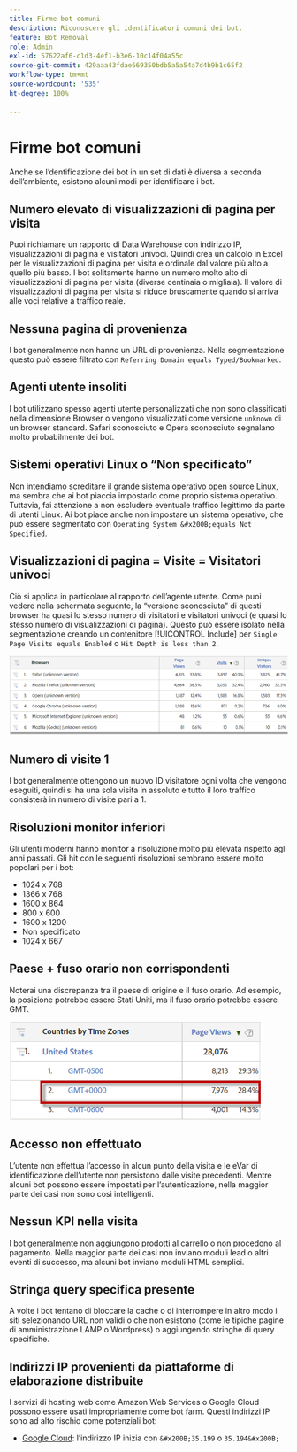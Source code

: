 ```yaml
---
title: Firme bot comuni
description: Riconoscere gli identificatori comuni dei bot.
feature: Bot Removal
role: Admin
exl-id: 57622af6-c1d3-4ef1-b3e6-10c14f04a55c
source-git-commit: 429aaa43fdae669350bdb5a5a54a7d4b9b1c65f2
workflow-type: tm+mt
source-wordcount: '535'
ht-degree: 100%

---
```


# Firme bot comuni

Anche se l’dentificazione dei bot in un set di dati è diversa a seconda dell’ambiente, esistono alcuni modi per identificare i bot.

## Numero elevato di visualizzazioni di pagina per visita

Puoi richiamare un rapporto di Data Warehouse con indirizzo IP, visualizzazioni di pagina e visitatori univoci. Quindi crea un calcolo in Excel per le visualizzazioni di pagina per visita e ordinale dal valore più alto a quello più basso. I bot solitamente hanno un numero molto alto di visualizzazioni di pagina per visita (diverse centinaia o migliaia). Il valore di visualizzazioni di pagina per visita si riduce bruscamente quando si arriva alle voci relative a traffico reale.

## Nessuna pagina di provenienza

I bot generalmente non hanno un URL di provenienza. Nella segmentazione questo può essere filtrato con `Referring Domain equals Typed/Bookmarked`.

## Agenti utente insoliti

I bot utilizzano spesso agenti utente personalizzati che non sono classificati nella dimensione Browser o vengono visualizzati come versione `unknown` di un browser standard. Safari sconosciuto e Opera sconosciuto segnalano molto probabilmente dei bot.

## Sistemi operativi Linux o “Non specificato”

Non intendiamo screditare il grande sistema operativo open source Linux, ma sembra che ai bot piaccia impostarlo come proprio sistema operativo. Tuttavia, fai attenzione a non escludere eventuale traffico legittimo da parte di utenti Linux. Ai bot piace anche non impostare un sistema operativo, che può essere segmentato con `Operating System &#x200B;equals Not Specified`.

## Visualizzazioni di pagina = Visite = Visitatori univoci

Ciò si applica in particolare al rapporto dell’agente utente. Come puoi vedere nella schermata seguente, la “versione sconosciuta” di questi browser ha quasi lo stesso numero di visitatori e visitatori univoci (e quasi lo stesso numero di visualizzazioni di pagina). Questo può essere isolato nella segmentazione creando un contenitore [!UICONTROL Include] per `Single Page Visits equals Enabled` o `Hit Depth is less than 2`.

![](/help/admin/admin/c-manage-report-suites/c-edit-report-suites/general/bot-removal/assets/bots-browsers-unknown.png)

## Numero di visite 1

I bot generalmente ottengono un nuovo ID visitatore ogni volta che vengono eseguiti, quindi si ha una sola visita in assoluto e tutto il loro traffico consisterà in numero di visite pari a 1.

## Risoluzioni monitor inferiori

Gli utenti moderni hanno monitor a risoluzione molto più elevata rispetto agli anni passati. Gli hit con le seguenti risoluzioni sembrano essere molto popolari per i bot:

* 1024 x 768
* 1366 x 768
* 1600 x 864
* 800 x 600
* 1600 x 1200
* Non specificato
* 1024 x 667

## Paese + fuso orario non corrispondenti

Noterai una discrepanza tra il paese di origine e il fuso orario. Ad esempio, la posizione potrebbe essere Stati Uniti, ma il fuso orario potrebbe essere GMT.

![](/help/admin/admin/c-manage-report-suites/c-edit-report-suites/general/bot-removal/assets/bots-country-time-zone.png)

## Accesso non effettuato

L’utente non effettua l’accesso in alcun punto della visita e le eVar di identificazione dell’utente non persistono dalle visite precedenti. Mentre alcuni bot possono essere impostati per l’autenticazione, nella maggior parte dei casi non sono così intelligenti.

## Nessun KPI nella visita

I bot generalmente non aggiungono prodotti al carrello o non procedono al pagamento. Nella maggior parte dei casi non inviano moduli lead o altri eventi di successo, ma alcuni bot inviano moduli HTML semplici.

## Stringa query specifica presente

A volte i bot tentano di bloccare la cache o di interrompere in altro modo i siti selezionando URL non validi o che non esistono (come le tipiche pagine di amministrazione LAMP o Wordpress) o aggiungendo stringhe di query specifiche.

## Indirizzi IP provenienti da piattaforme di elaborazione distribuite

I servizi di hosting web come Amazon Web Services o Google Cloud possono essere usati impropriamente come bot farm. Questi indirizzi IP sono ad alto rischio come potenziali bot:

* [Google Cloud](https://cloud.google.com/compute/): l’indirizzo IP inizia con `&#x200B;35.199` o `35.194&#x200B;`
